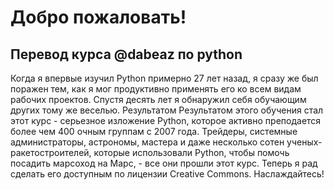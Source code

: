 # Добро пожаловать!
## Перевод курса @dabeaz по python

Когда я впервые изучил Python примерно 27 лет назад, я сразу же был поражен тем, 
как я мог продуктивно применять его ко всем видам рабочих проектов. Спустя десять лет я обнаружил себя
обучающим других тому же веселью. Результатом  Результатом этого обучения стал этот курс - серьезное изложение Python, 
которое активно преподается более чем 400 очным группам с 2007 года.  Трейдеры, системные администраторы, астрономы, 
мастера и даже несколько сотен ученых-ракетостроителей, которые использовали Python, 
чтобы помочь посадить марсоход на Марс, - все они прошли этот курс. 
Теперь я рад сделать его доступным по лицензии Creative Commons. Наслаждайтесь!
